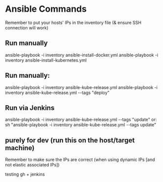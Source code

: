 # Ansible Commands 
Remember to put your hosts' IPs in the inventory file (& ensure SSH connection will work)
## Run manually 
ansible-playbook -i inventory ansible-install-docker.yml
ansible-playbook -i inventory ansible-install-kubernetes.yml
## Run manually: 
ansible-playbook -i inventory ansible-kube-release.yml
ansible-playbook -i inventory ansible-kube-release.yml --tags "deploy"
## Run via Jenkins
ansible-playbook -i inventory ansible-kube-release.yml --tags "update"
or:
sh "ansible-playbook -i inventory ansible-kube-release.yml --tags update"


## purely for dev (run this on the host/target machine)

Remember to make sure the IPs are correct (when using dynamic IPs [and not elastic associated IPs])

testing gh + jenkins